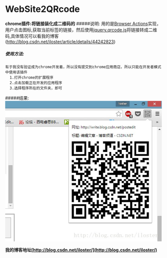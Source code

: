 
# WebSite2QRcode
**chrome插件:将链接装化成二维码的**
#####说明:
  用的是[Browser Actions](http://open.se.360.cn/open/extension_dev/browseraction.html)实现，用户点击图标,获取当前标签的链接，然后使用[jquery.qrcode.js](https://github.com/jeromeetienne/jquery-qrcode)将链接转成二维码,具体情况可以看我的博客(http://blog.csdn.net/iloster/article/details/44242823)
##### 使用方法:
```
有于我没有验证成为chrome开发着，所以没有提交到chrome应用商店，所以只能在开发者模式中使用该插件
  1.打开chrome的扩展程序
  2.点击加载正在开发的应用程序
  3.选择程序所在的文件夹，即可
```
#####结果:
![结果](https://github.com/iloster/WebSite2QRcode/blob/master/example.jpg)

**我的博客地址[http://blog.csdn.net/iloster/](http://blog.csdn.net/iloster/)**
